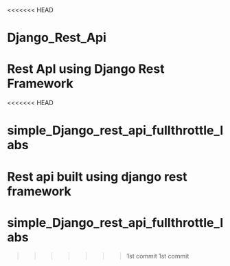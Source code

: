 <<<<<<< HEAD
# Django_Rest_Api
Rest ApI using Django Rest Framework
=======
<<<<<<< HEAD
# simple_Django_rest_api_fullthrottle_labs

Rest api built using django rest framework
=======
# simple_Django_rest_api_fullthrottle_labs
>>>>>>> 1st commit
>>>>>>> 1st commit
